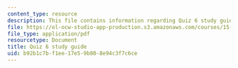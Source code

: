 ```yaml
---
content_type: resource
description: This file contains information regarding Quiz 6 study guide.
file: https://ol-ocw-studio-app-production.s3.amazonaws.com/courses/15-053-optimization-methods-in-management-science-spring-2013/b92b1c7bf1ee17e59b808e94c3f7c6ce_MIT15_053S13_quiz6guide.pdf
file_type: application/pdf
resourcetype: Document
title: Quiz 6 study guide
uid: b92b1c7b-f1ee-17e5-9b80-8e94c3f7c6ce
---
```

